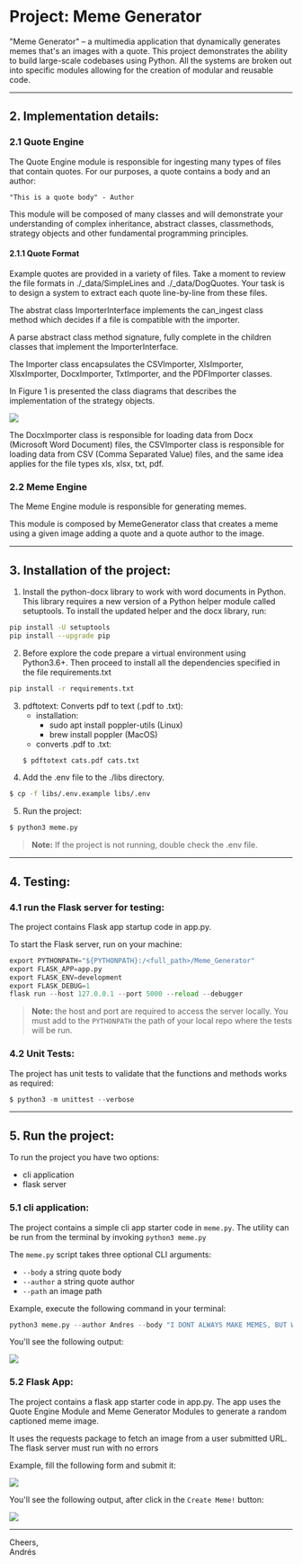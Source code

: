 Project: Meme Generator
========================

"Meme Generator" – a multimedia application that dynamically generates memes that's an images with a quote.
This project demonstrates the ability to build large-scale codebases using Python. All the systems are broken out into specific modules allowing for the creation of modular and reusable code.

---------------------------------------------------------------------------------------------------------------------
## 2. Implementation details:

### 2.1 Quote Engine

The Quote Engine module is responsible for ingesting many types of files that contain quotes. For our purposes, a quote contains a body and an author:

```text
"This is a quote body" - Author
```

This module will be composed of many classes and will demonstrate your understanding of complex inheritance, abstract classes, classmethods, strategy objects and other fundamental programming principles.

#### 2.1.1 Quote Format

Example quotes are provided in a variety of files. Take a moment to review the file formats in ./_data/SimpleLines and ./_data/DogQuotes. Your task is to design a system to extract each quote line-by-line from these files.

The abstrat class ImporterInterface implements the can_ingest class method which decides if a file is compatible with the importer.

A parse abstract class method signature, fully complete in the children classes that implement the ImporterInterface.

The Importer class encapsulates the CSVImporter, XlsImporter, XlsxImporter, DocxImporter, TxtImporter, and the PDFImporter classes.

In Figure 1 is presented the class diagrams that describes the implementation of the strategy objects. 

<img src="./imgs/classDiagram_IngestorInterface.png">

The DocxImporter class is responsible for loading data from Docx (Microsoft Word Document) files, the CSVImporter class is responsible for loading data from CSV (Comma Separated Value) files, and the same idea applies for the file types xls, xlsx, txt, pdf.

### 2.2 Meme Engine

The Meme Engine module is responsible for generating memes.

This module is composed by MemeGenerator class that creates a meme using a given image adding a quote and a quote author to the image. 

---------------------------------------------------------------------------------------------------------------------
## 3. Installation of the project: 

1. Install the python-docx library to work with word documents in Python. This library requires a new version of a Python helper module called setuptools. To install the updated helper and the docx library, run:
```sh
pip install -U setuptools
pip install --upgrade pip
```
2. Before explore the code prepare a virtual environment using Python3.6+. Then proceed to install all the dependencies specified in the file requirements.txt
```sh
pip install -r requirements.txt
```
3. pdftotext: Converts pdf to text (.pdf to .txt):
    - installation:
        - sudo apt install poppler-utils (Linux)
        - brew install poppler           (MacOS)
    - converts .pdf to .txt:
    ```sh
    $ pdftotext cats.pdf cats.txt
    ```
4. Add the .env file to the ./libs directory.
```sh
$ cp -f libs/.env.example libs/.env
```
5. Run the project:
```sh
$ python3 meme.py
```
> **Note:** If the project is not running, double check the .env file.
---------------------------------------------------------------------------------------------------------------------
## 4. Testing:
### 4.1 run the Flask server for testing:

The project contains Flask app startup code in app.py.

To start the Flask server, run on your machine:

```py
export PYTHONPATH="${PYTHONPATH}:/<full_path>/Meme_Generator"
export FLASK_APP=app.py
export FLASK_ENV=development
export FLASK_DEBUG=1
flask run --host 127.0.0.1 --port 5000 --reload --debugger
```

> **Note:** the host and port are required to access the server locally. You must add to the `PYTHONPATH` the path of your local repo where the tests will be run.

### 4.2 Unit Tests:

The project has unit tests to validate that the functions and methods works as required:

```py
$ python3 -m unittest --verbose
```
---------------------------------------------------------------------------------------------------------------------
## 5. Run the project:

To run the project you have two options: 

* cli application
* flask server
### 5.1 cli application:

The project contains a simple cli app starter code in `meme.py`. The utility can be run from the terminal by invoking `python3 meme.py`

The `meme.py` script takes three optional CLI arguments:

* `--body` a string quote body
* `--author` a string quote author
* `--path` an image path

Example, execute the following command in your terminal:

```py
python3 meme.py --author Andres --body "I DONT ALWAYS MAKE MEMES, BUT WHEN I DO I USE PYTHON" --path ./_data/photos/old_school/idontalways.jpeg
```

You'll see the following output:

<img src="./imgs/meme-692580.png" style="width=50%">

### 5.2 Flask App:

The project contains a flask app starter code in app.py. The app uses the Quote Engine Module and Meme Generator Modules to generate a random captioned meme image.

It uses the requests package to fetch an image from a user submitted URL. The flask server must run with no errors

Example, fill the following form and submit it:

<img src="./imgs/form_data_to_create_meme_using_url.png" style="width=50%">

You'll see the following output, after click in the `Create Meme!` button:

<img src="./imgs/meme_using_creator_button.png" style="width=50%">



---------------------------------------------------------------------------------------------------------------------
Cheers,<br>
Andrés